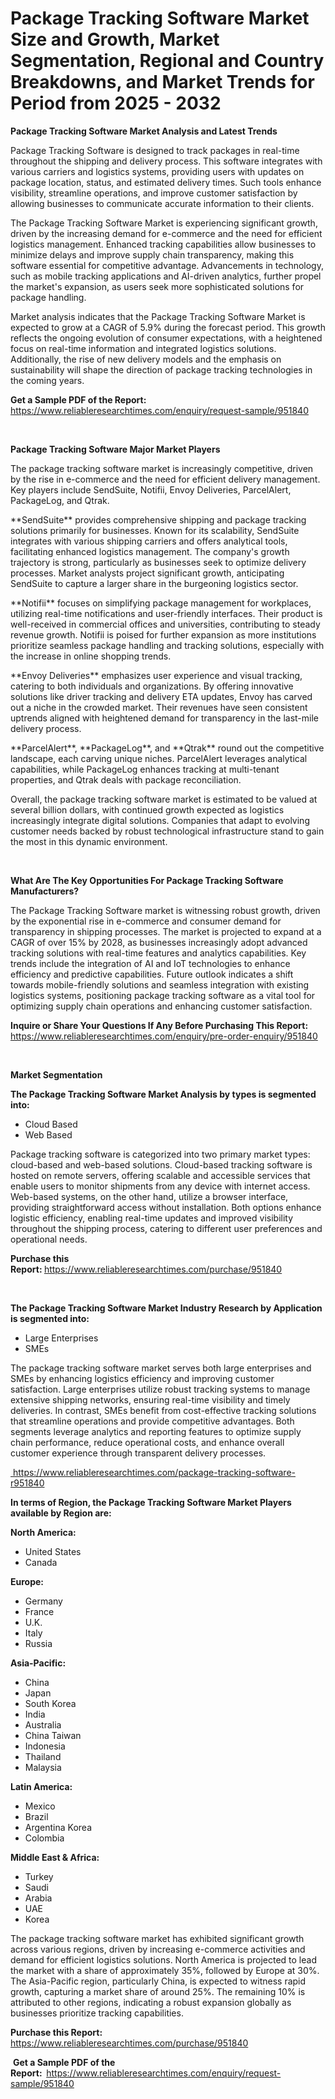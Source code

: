 <p><h1>Package Tracking Software Market Size and Growth, Market Segmentation, Regional and Country Breakdowns, and Market Trends for Period from 2025 -  2032</h1></p><p><strong>Package Tracking Software Market Analysis and Latest Trends</strong></p>
<p><p>Package Tracking Software is designed to track packages in real-time throughout the shipping and delivery process. This software integrates with various carriers and logistics systems, providing users with updates on package location, status, and estimated delivery times. Such tools enhance visibility, streamline operations, and improve customer satisfaction by allowing businesses to communicate accurate information to their clients.</p><p>The Package Tracking Software Market is experiencing significant growth, driven by the increasing demand for e-commerce and the need for efficient logistics management. Enhanced tracking capabilities allow businesses to minimize delays and improve supply chain transparency, making this software essential for competitive advantage. Advancements in technology, such as mobile tracking applications and AI-driven analytics, further propel the market's expansion, as users seek more sophisticated solutions for package handling.</p><p>Market analysis indicates that the Package Tracking Software Market is expected to grow at a CAGR of 5.9% during the forecast period. This growth reflects the ongoing evolution of consumer expectations, with a heightened focus on real-time information and integrated logistics solutions. Additionally, the rise of new delivery models and the emphasis on sustainability will shape the direction of package tracking technologies in the coming years.</p></p>
<p><strong>Get a Sample PDF of the Report:&nbsp;</strong> <a href="https://www.reliableresearchtimes.com/enquiry/request-sample/951840?utm_campaign=3347&utm_medium=2&utm_source=Github&utm_content=ia&utm_term=17042025&utm_id=package-tracking-software">https://www.reliableresearchtimes.com/enquiry/request-sample/951840</a></p>
<p>&nbsp;</p>
<p><strong>Package Tracking Software Major Market Players</strong></p>
<p><p>The package tracking software market is increasingly competitive, driven by the rise in e-commerce and the need for efficient delivery management. Key players include SendSuite, Notifii, Envoy Deliveries, ParcelAlert, PackageLog, and Qtrak.</p><p>**SendSuite** provides comprehensive shipping and package tracking solutions primarily for businesses. Known for its scalability, SendSuite integrates with various shipping carriers and offers analytical tools, facilitating enhanced logistics management. The company's growth trajectory is strong, particularly as businesses seek to optimize delivery processes. Market analysts project significant growth, anticipating SendSuite to capture a larger share in the burgeoning logistics sector.</p><p>**Notifii** focuses on simplifying package management for workplaces, utilizing real-time notifications and user-friendly interfaces. Their product is well-received in commercial offices and universities, contributing to steady revenue growth. Notifii is poised for further expansion as more institutions prioritize seamless package handling and tracking solutions, especially with the increase in online shopping trends.</p><p>**Envoy Deliveries** emphasizes user experience and visual tracking, catering to both individuals and organizations. By offering innovative solutions like driver tracking and delivery ETA updates, Envoy has carved out a niche in the crowded market. Their revenues have seen consistent uptrends aligned with heightened demand for transparency in the last-mile delivery process.</p><p>**ParcelAlert**, **PackageLog**, and **Qtrak** round out the competitive landscape, each carving unique niches. ParcelAlert leverages analytical capabilities, while PackageLog enhances tracking at multi-tenant properties, and Qtrak deals with package reconciliation.</p><p>Overall, the package tracking software market is estimated to be valued at several billion dollars, with continued growth expected as logistics increasingly integrate digital solutions. Companies that adapt to evolving customer needs backed by robust technological infrastructure stand to gain the most in this dynamic environment.</p></p>
<p>&nbsp;</p>
<p><strong>What Are The Key Opportunities For Package Tracking Software Manufacturers?</strong></p>
<p><p>The Package Tracking Software market is witnessing robust growth, driven by the exponential rise in e-commerce and consumer demand for transparency in shipping processes. The market is projected to expand at a CAGR of over 15% by 2028, as businesses increasingly adopt advanced tracking solutions with real-time features and analytics capabilities. Key trends include the integration of AI and IoT technologies to enhance efficiency and predictive capabilities. Future outlook indicates a shift towards mobile-friendly solutions and seamless integration with existing logistics systems, positioning package tracking software as a vital tool for optimizing supply chain operations and enhancing customer satisfaction.</p></p>
<p><strong>Inquire or Share Your Questions If Any Before Purchasing This Report:</strong> <a href="https://www.reliableresearchtimes.com/enquiry/pre-order-enquiry/951840?utm_campaign=3347&utm_medium=2&utm_source=Github&utm_content=ia&utm_term=17042025&utm_id=package-tracking-software">https://www.reliableresearchtimes.com/enquiry/pre-order-enquiry/951840</a></p>
<p>&nbsp;</p>
<p><strong>Market Segmentation</strong></p>
<p><strong>The Package Tracking Software Market Analysis by types is segmented into:</strong></p>
<p><ul><li>Cloud Based</li><li>Web Based</li></ul></p>
<p><p>Package tracking software is categorized into two primary market types: cloud-based and web-based solutions. Cloud-based tracking software is hosted on remote servers, offering scalable and accessible services that enable users to monitor shipments from any device with internet access. Web-based systems, on the other hand, utilize a browser interface, providing straightforward access without installation. Both options enhance logistic efficiency, enabling real-time updates and improved visibility throughout the shipping process, catering to different user preferences and operational needs.</p></p>
<p><strong>Purchase this Report:&nbsp;</strong><a href="https://www.reliableresearchtimes.com/purchase/951840?utm_campaign=3347&utm_medium=2&utm_source=Github&utm_content=ia&utm_term=17042025&utm_id=package-tracking-software">https://www.reliableresearchtimes.com/purchase/951840</a></p>
<p>&nbsp;</p>
<p><strong>The Package Tracking Software Market Industry Research by Application is segmented into:</strong></p>
<p><ul><li>Large Enterprises</li><li>SMEs</li></ul></p>
<p><p>The package tracking software market serves both large enterprises and SMEs by enhancing logistics efficiency and improving customer satisfaction. Large enterprises utilize robust tracking systems to manage extensive shipping networks, ensuring real-time visibility and timely deliveries. In contrast, SMEs benefit from cost-effective tracking solutions that streamline operations and provide competitive advantages. Both segments leverage analytics and reporting features to optimize supply chain performance, reduce operational costs, and enhance overall customer experience through transparent delivery processes.</p></p>
<p><a href="https://www.reliableresearchtimes.com/package-tracking-software-r951840?utm_campaign=3347&utm_medium=2&utm_source=Github&utm_content=ia&utm_term=17042025&utm_id=package-tracking-software">&nbsp;https://www.reliableresearchtimes.com/package-tracking-software-r951840</a></p>
<p><strong>In terms of Region, the Package Tracking Software Market Players available by Region are:</strong></p>
<p>
    <p> <strong> North America: </strong>
        <ul>
            <li>United States</li>
            <li>Canada</li>
        </ul>
        </p> 
    <p> <strong> Europe: </strong>
        <ul>
            <li>Germany</li>
            <li>France</li>
            <li>U.K.</li>
            <li>Italy</li>
            <li>Russia</li>
        </ul>
        </p> 
    <p> <strong> Asia-Pacific: </strong>
        <ul>
            <li>China</li>
            <li>Japan</li>
            <li>South Korea</li>
            <li>India</li>
            <li>Australia</li>
            <li>China Taiwan</li>
            <li>Indonesia</li>
            <li>Thailand</li>
            <li>Malaysia</li>
        </ul>
        </p> 
    <p> <strong> Latin America: </strong>
        <ul>
            <li>Mexico</li>
            <li>Brazil</li>
            <li>Argentina Korea</li>
            <li>Colombia</li>
        </ul>
        </p> 
    <p> <strong> Middle East & Africa: </strong>
        <ul>
            <li>Turkey</li>
            <li>Saudi</li>
            <li>Arabia</li>
            <li>UAE</li>
            <li>Korea</li>
        </ul>
    </p>
    </p>
<p><p>The package tracking software market has exhibited significant growth across various regions, driven by increasing e-commerce activities and demand for efficient logistics solutions. North America is projected to lead the market with a share of approximately 35%, followed by Europe at 30%. The Asia-Pacific region, particularly China, is expected to witness rapid growth, capturing a market share of around 25%. The remaining 10% is attributed to other regions, indicating a robust expansion globally as businesses prioritize tracking capabilities.</p></p>
<p><strong>Purchase this Report: </strong><a href="https://www.reliableresearchtimes.com/purchase/951840?utm_campaign=3347&utm_medium=2&utm_source=Github&utm_content=ia&utm_term=17042025&utm_id=package-tracking-software">https://www.reliableresearchtimes.com/purchase/951840</a></p>
<p>&nbsp;<strong>Get a Sample PDF of the Report:&nbsp;&nbsp;</strong><a href="https://www.reliableresearchtimes.com/enquiry/request-sample/951840?utm_campaign=3347&utm_medium=2&utm_source=Github&utm_content=ia&utm_term=17042025&utm_id=package-tracking-software">https://www.reliableresearchtimes.com/enquiry/request-sample/951840</a></p>
<p><strong></strong></p>
<p><p></p><p></p><p></p></p>